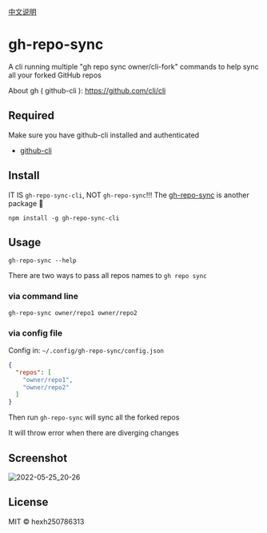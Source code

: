 [中文说明](https://blog.hexuhua.vercel.app/post/22)

# gh-repo-sync

A cli running multiple "gh repo sync owner/cli-fork" commands to help sync all your forked GitHub repos

About gh ( github-cli ): https://github.com/cli/cli

## Required

Make sure you have github-cli installed and authenticated

- [github-cli](https://github.com/cli/cli#installation)

## Install

IT IS `gh-repo-sync-cli`, NOT `gh-repo-sync`!!! The [gh-repo-sync](https://github.com/hrajchert/gh-repo-sync) is another package 🤷

```shell
npm install -g gh-repo-sync-cli
```

## Usage

```shell
gh-repo-sync --help
```

There are two ways to pass all repos names to `gh repo sync`

### via command line

```shell
gh-repo-sync owner/repo1 owner/repo2
```

### via config file

Config in: `~/.config/gh-repo-sync/config.json`

```json
{
  "repos": [
    "owner/repo1",
    "owner/repo2"
  ]
}
```

Then run `gh-repo-sync` will sync all the forked repos

It will throw error when there are diverging changes

## Screenshot

![2022-05-25_20-26](https://user-images.githubusercontent.com/26080416/170264027-bf9b5474-d371-43aa-a2d7-f6667ab6b2b0.png)

## License

MIT © hexh250786313

